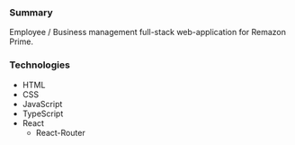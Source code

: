 ### Summary  
Employee / Business management full-stack web-application for Remazon Prime.  
  
### Technologies  
* HTML  
* CSS  
* JavaScript  
* TypeScript  
* React  
  - React-Router  
